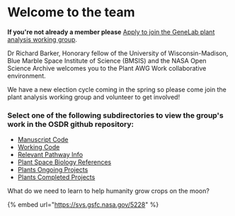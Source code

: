 # Welcome to the team

**If you're not already a member please** [Apply to join the GeneLab plant analysis working group](https://osdr.nasa.gov/bio/awg/join.html).

Dr Richard Barker, Honorary fellow of the University of Wisconsin-Madison, Blue Marble Space Institute of Science (BMSIS) and the NASA Open Science Archive welcomes you to the Plant AWG Work collaborative environment.&#x20;

We have a new election cycle coming in the spring so please come join the plant analysis working group and volunteer to get involved!

### Select one of the following subdirectories to view the group's work in the OSDR github repository:

* [Manuscript Code](https://github.com/OpenScienceDataRepo/Plants\_AWG/blob/main/Manuscript\_Code)
* [Working Code](https://github.com/OpenScienceDataRepo/Plants\_AWG/blob/main/Working\_Code)
* [Relevant Pathway Info](https://github.com/OpenScienceDataRepo/Plants\_AWG/blob/main/Relevant\_Pathway\_Info)
* [Plant Space Biology References](https://github.com/OpenScienceDataRepo/Plants\_AWG/blob/main/Plant\_Space\_Biology\_References)
* [Plants Ongoing Projects](https://docs.google.com/document/d/1Xx-xSy7FsGi-s-74\_HaDYw-C\_3OcdAT2jbB0B4bTP0k/edit#heading=h.95b7h6a5lge5)
* [Plants Completed Projects](https://docs.google.com/document/d/1uMisuLWh6iKyut0DnNv4tF5A-Xj0vDn6vOyMRAVTF7g/edit#heading=h.skv70enopj64)



What do we need to learn to help humanity grow crops on the moon?

{% embed url="https://svs.gsfc.nasa.gov/5228" %}
